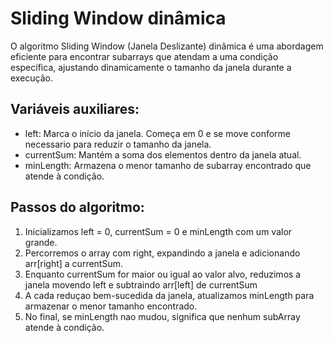 # Sliding Window dinâmica

O algoritmo Sliding Window (Janela Deslizante) dinâmica é uma abordagem eficiente para encontrar subarrays que atendam a uma condição específica, ajustando dinamicamente o tamanho da janela durante a execução.

## Variáveis auxiliares:

- left: Marca o início da janela. Começa em 0 e se move conforme necessario para reduzir o tamanho da janela.
- currentSum: Mantém a soma dos elementos dentro da janela atual.
- minLength: Armazena o menor tamanho de subarray encontrado que atende à condição.

## Passos do algoritmo:

1. Inicializamos left = 0, currentSum = 0 e minLength com um valor grande.
2. Percorremos o array com right, expandindo a janela e adicionando arr[right] a currentSum.
3. Enquanto currentSum for maior ou igual ao valor alvo, reduzimos a janela movendo left e subtraindo arr[left] de currentSum
4. A cada reduçao bem-sucedida da janela, atualizamos minLength para armazenar o menor tamanho encontrado.
5. No final, se minLength nao mudou, significa que nenhum subArray atende à condição.